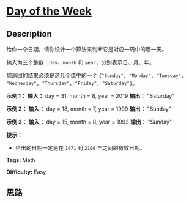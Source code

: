 # [Day of the Week][title]

## Description

给你一个日期，请你设计一个算法来判断它是对应一周中的哪一天。

输入为三个整数：`day`、`month` 和 `year`，分别表示日、月、年。

您返回的结果必须是这几个值中的一个 `{"Sunday", "Monday", "Tuesday", "Wednesday", "Thursday",
"Friday", "Saturday"}`。



**示例 1：**
            **输入：** day = 31, month = 8, year = 2019    **输出：** "Saturday"    

**示例 2：**
            **输入：** day = 18, month = 7, year = 1999    **输出：** "Sunday"    

**示例 3：**
            **输入：** day = 15, month = 8, year = 1993    **输出：** "Sunday"    



**提示：**

  * 给出的日期一定是在 `1971` 到 `2100` 年之间的有效日期。


**Tags:** Math

**Difficulty:** Easy

## 思路

[title]: https://leetcode-cn.com/problems/day-of-the-week
